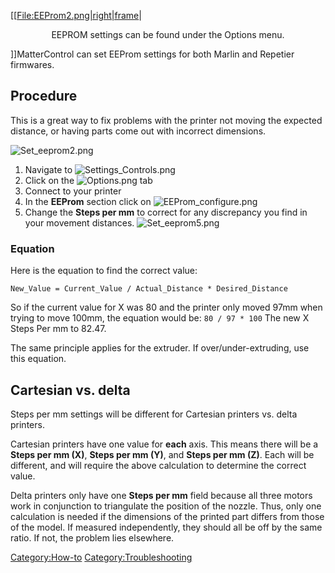 \[\[[File:EEProm2.png|right|frame](File:EEProm2.png%7Cright%7Cframe)|

<center>

EEPROM settings can be found under the Options menu.

</center>

\]\]MatterControl can set EEProm settings for both Marlin and Repetier
firmwares.

## Procedure

This is a great way to fix problems with the printer not moving the
expected distance, or having parts come out with incorrect dimensions.

![Set\_eeprom2.png](Set_eeprom2.png "Set_eeprom2.png")

1.  Navigate to ![Settings\_Controls.png](Settings_Controls.png
    "Settings_Controls.png")
2.  Click on the ![Options.png](Options.png "Options.png") tab
3.  Connect to your printer
4.  In the **EEProm** section click on
    ![EEProm\_configure.png](EEProm_configure.png
    "EEProm_configure.png")
5.  Change the **Steps per mm** to correct for any discrepancy you find
    in your movement distances. ![Set\_eeprom5.png](Set_eeprom5.png
    "Set_eeprom5.png")

### Equation

Here is the equation to find the correct value:

`New_Value = Current_Value / Actual_Distance * Desired_Distance`

So if the current value for X was 80 and the printer only moved 97mm
when trying to move 100mm, the equation would be: `80 / 97 * 100` The
new X Steps Per mm to 82.47.

The same principle applies for the extruder. If over/under-extruding,
use this equation.

## Cartesian vs. delta

Steps per mm settings will be different for Cartesian printers vs. delta
printers.

Cartesian printers have one value for **each** axis. This means there
will be a **Steps per mm (X)**, **Steps per mm (Y)**, and **Steps per mm
(Z)**. Each will be different, and will require the above calculation to
determine the correct value.

Delta printers only have one **Steps per mm** field because all three
motors work in conjunction to triangulate the position of the nozzle.
Thus, only one calculation is needed if the dimensions of the printed
part differs from those of the model. If measured independently, they
should all be off by the same ratio. If not, the problem lies elsewhere.

[Category:How-to](Category:How-to "wikilink")
[Category:Troubleshooting](Category:Troubleshooting "wikilink")
